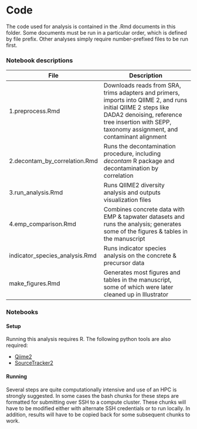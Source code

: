 # Code

The code used for analysis is contained in the .Rmd documents in this folder. Some documents must be run in a particular order, which is defined by file prefix. Other analyses simply require number-prefixed files to be run first.

### Notebook descriptions

| File                             | Description                                                                                                                                                                                                         |
|----------------------------------|---------------------------------------------------------------------------------------------------------------------------------------------------------------------------------------------------------------------|
| 1.preprocess.Rmd                 | Downloads reads from SRA, trims adapters and primers, imports into QIIME 2, and runs initial QIIME 2 steps like DADA2 denoising, reference tree insertion with SEPP, taxonomy assignment, and contaminant alignment |
| 2.decontam\_by\_correlation.Rmd  | Runs the decontamination procedure, including *decontam* R package and decontamination by correlation                                                                                                               |
| 3.run\_analysis.Rmd              | Runs QIIME2 diversity analysis and outputs visualization files                                                                                                                                                      |
| 4.emp\_comparison.Rmd            | Combines concrete data with EMP & tapwater datasets and runs the analysis; generates some of the figures & tables in the manuscript                                                                                 |
| indicator\_species\_analysis.Rmd | Runs indicator species analysis on the concrete & precursor data                                                                                                                                                    |
| make\_figures.Rmd                | Generates most figures and tables in the manuscript, some of which were later cleaned up in Illustrator                                                                                                             |

### Notebooks

#### Setup

Running this analysis requires R. The following python tools are also required:

-   [Qiime2](https://docs.qiime2.org/2020.2/install/)
-   [SourceTracker2](https://github.com/biota/sourcetracker2)

#### Running

Several steps are quite computationally intensive and use of an HPC is strongly suggested. In some cases the bash chunks for these steps are formatted for submitting over SSH to a compute cluster. These chunks will have to be modified either with alternate SSH credentials or to run locally. In addition, results will have to be copied back for some subsequent chunks to work.
